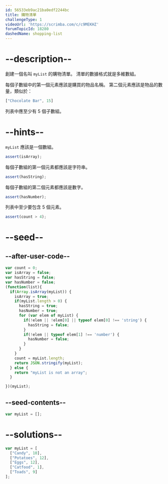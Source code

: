```yaml
---
id: 56533eb9ac21ba0edf2244bc
title: 購物清單
challengeType: 1
videoUrl: 'https://scrimba.com/c/c9MEKHZ'
forumTopicId: 18280
dashedName: shopping-list
---
```


# --description--

創建一個名叫 `myList` 的購物清單。 清單的數據格式就是多維數組。

每個子數組中的第一個元素應該是購買的物品名稱。 第二個元素應該是物品的數量，類似於：

```js
["Chocolate Bar", 15]
```

列表中應至少有 5 個子數組。

# --hints--

`myList` 應該是一個數組。

```js
assert(isArray);
```

每個子數組的第一個元素都應該是字符串。

```js
assert(hasString);
```

每個子數組的第二個元素都應該是數字。

```js
assert(hasNumber);
```

列表中至少要包含 5 個元素。

```js
assert(count > 4);
```

# --seed--

## --after-user-code--

```js
var count = 0;
var isArray = false;
var hasString = false;
var hasNumber = false;
(function(list){
  if(Array.isArray(myList)) {
    isArray = true;
    if(myList.length > 0) {
      hasString = true;
      hasNumber = true;
      for (var elem of myList) {
        if(!elem || !elem[0] || typeof elem[0] !== 'string') {
          hasString = false;
        }
        if(!elem || typeof elem[1] !== 'number') {
          hasNumber = false;
        }
      }
    }
    count = myList.length;
    return JSON.stringify(myList);
  } else {
    return "myList is not an array";
  }

})(myList);
```

## --seed-contents--

```js
var myList = [];
```

# --solutions--

```js
var myList = [
  ["Candy", 10],
  ["Potatoes", 12],
  ["Eggs", 12],
  ["Catfood", 1],
  ["Toads", 9]
];
```
